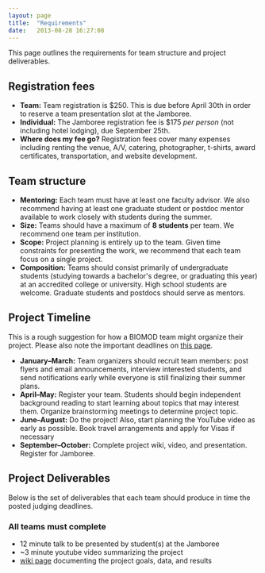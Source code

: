 ```yaml
---
layout: page
title:  "Requirements"
date:   2013-08-28 16:27:08
---
```



This page outlines the requirements for team structure and project deliverables.

## Registration fees

- **Team:** Team registration is $250. This is due before April 30th in order to reserve a team presentation slot at the Jamboree.
- **Individual:** The Jamboree registration fee is $175 *per person* (not including hotel lodging), due September 25th.
- **Where does my fee go?** Registration fees cover many expenses including renting the venue, A/V, catering, photographer, t-shirts, award certificates, transportation, and website development.

## Team structure

- **Mentoring:** Each team must have at least one faculty advisor. We also recommend having at least one graduate student or postdoc mentor available to work closely with students during the summer.
- **Size:** Teams should have a maximum of **8 students** per team. We recommend one team per institution.
- **Scope:** Project planning is entirely up to the team. Given time constraints for presenting the work, we recommend that each team focus on a single project.
- **Composition:** Teams should consist primarily of undergraduate students (studying towards a bachelor's degree, or graduating this year) at an accredited college or university. High school students are welcome. Graduate students and postdocs should serve as mentors.


## Project Timeline

This is a rough suggestion for how a BIOMOD team might organize their project. Please also note the important deadlines on [this page](/how-join).

- **January–March:** Team organizers should recruit team members: post flyers and email announcements, interview interested students, and send notifications early while everyone is still finalizing their summer plans.
- **April–May:** Register your team. Students should begin independent background reading to start learning about topics that may interest them. Organize brainstorming meetings to determine project topic.
- **June–August:** Do the project! Also, start planning the YouTube video as early as possible. Book travel arrangements and apply for Visas if necessary
- **September–October:** Complete project wiki, video, and presentation. Register for Jamboree.



## Project Deliverables

Below is the set of deliverables that each team should produce in time the posted judging deadlines. 

### All teams must complete

- 12 minute talk to be presented by student(s) at the Jamboree
- ~3 minute youtube video summarizing the project
- [wiki page](http://openwetware.org/wiki/Biomod/2013) documenting the project goals, data, and results
